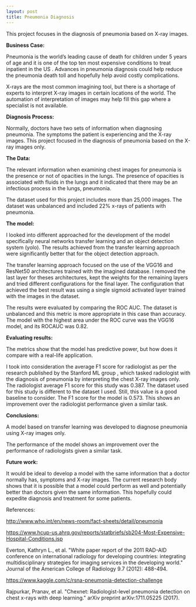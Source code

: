 ```yaml
---
layout: post
title: Pneumonia Diagnosis
---
```

This project focuses in the diagnosis of pneumonia based on X-ray images.

**Business Case:**

Pneumonia is the world’s leading cause of death for children under 5 years of age  and it is one of the top ten most expensive conditions to treat inpatient in the US . Advances in pneumonia diagnosis could help reduce the pneumonia death toll and hopefully help avoid costly complications.

X-rays are the most common imagining tool, but there is a shortage of experts to interpret X-ray images in certain locations of the world.   The automation of interpretation of images may help fill this gap where a specialist is not available.

**Diagnosis Process:**

Normally, doctors have two sets of information when diagnosing pneumonia. The symptoms the patient is experiencing and the X-ray images. This project focused in the diagnosis of pneumonia based on the X-ray images only.

**The Data:**

The relevant information when examining chest images for pneumonia is the presence or not of opacities in the lungs. The presence of opacities is associated with fluids in the lungs and it indicated that there may be an infectious process in the lungs, pneumonia.

The dataset used for this project includes more than 25,000 images. The dataset was unbalanced and included 22% x-rays of patients with pneumonia. 

**The model:**

I looked into different approached for the development of the model specifically neural networks transfer learning and an object detection system (yolo). The results achieved from the transfer learning approach were significantly better that for the object detection approach.

The transfer learning approach focused on the use of the VGG16 and ResNet50 architectures trained with the imagined database. I removed the last layer for theses architectures, kept the weights for the remaining layers and tried different configurations for the final layer. The configuration that achieved the best result was using a single sigmoid activated layer trained with the images in the dataset.

The results were evaluated by comparing the ROC AUC. The dataset is unbalanced and this metric is more appropriate in this case than accuracy. The model with the highest area under the ROC curve was the VGG16 model, and its ROCAUC was 0.82.

**Evaluating results:**

The metrics show that the model has predictive power, but how does it compare with a real-life application.

I took into consideration the average F1 score for radiologist as per the research published by the Stanford ML group , which tasked radiologist with the diagnosis of pneumonia by interpreting the chest X-ray images only.  The radiologist average F1 score for this study was 0.387. The dataset used for this study is different to the dataset I used. Still, this value is a good baseline to consider. The F1 score for the model is 0.573. This shows an improvement over the radiologist performance given a similar task.

**Conclusions:**

A model based on transfer learning was developed to diagnose pneumonia using X-ray images only.

The performance of the model shows an improvement over the performance of radiologists given a similar task.

**Future work:**

It would be ideal to develop a model with the same information that a doctor normally has, symptoms and X-ray images. The current research body shows that it is possible that a model could perform as well and potentially better than doctors given the same information. This hopefully could expedite diagnosis and treatment for some patients.


References:

  http://www.who.int/en/news-room/fact-sheets/detail/pneumonia
  
  https://www.hcup-us.ahrq.gov/reports/statbriefs/sb204-Most-Expensive-Hospital-Conditions.jsp
  
  Everton, Kathryn L., et al. "White paper report of the 2011 RAD-AID conference on international radiology for developing countries: integrating multidisciplinary strategies for imaging services in the developing world." Journal of the American College of Radiology 9.7 (2012): 488-494.
  
  https://www.kaggle.com/c/rsna-pneumonia-detection-challenge
  
  Rajpurkar, Pranav, et al. "Chexnet: Radiologist-level pneumonia detection on chest x-rays with deep learning." arXiv preprint arXiv:1711.05225 (2017).

